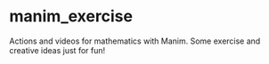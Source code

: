 # manim_exercise
Actions and videos for mathematics with Manim. Some exercise and creative ideas just for fun!
